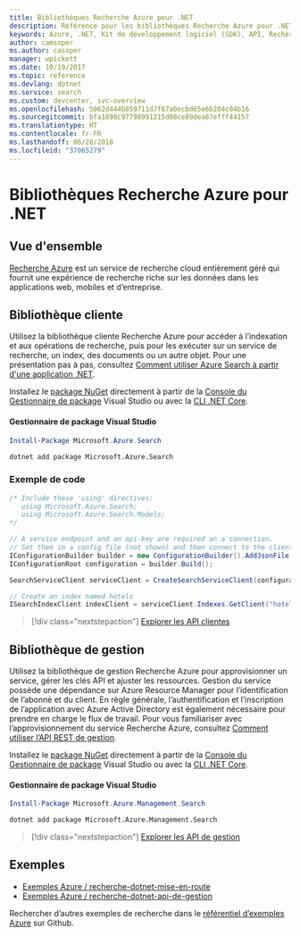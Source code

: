 ```yaml
---
title: Bibliothèques Recherche Azure pour .NET
description: Référence pour les bibliothèques Recherche Azure pour .NET
keywords: Azure, .NET, Kit de développement logiciel (SDK), API, Recherche
author: camsoper
ms.author: casoper
manager: wpickett
ms.date: 10/19/2017
ms.topic: reference
ms.devlang: dotnet
ms.service: search
ms.custom: devcenter, svc-overview
ms.openlocfilehash: 5062d444b859711d7f87a0ecbd65e6b204c04b16
ms.sourcegitcommit: bfa1898c97798991215d08ce89dea87efff44157
ms.translationtype: HT
ms.contentlocale: fr-FR
ms.lasthandoff: 06/28/2018
ms.locfileid: "37065279"
---
```

# <a name="azure-search-libraries-for-net"></a>Bibliothèques Recherche Azure pour .NET

## <a name="overview"></a>Vue d'ensemble

[Recherche Azure](https://docs.microsoft.com/azure/search/search-what-is-azure-search) est un service de recherche cloud entièrement géré qui fournit une expérience de recherche riche sur les données dans les applications web, mobiles et d’entreprise.

## <a name="client-library"></a>Bibliothèque cliente

Utilisez la bibliothèque cliente Recherche Azure pour accéder à l’indexation et aux opérations de recherche, puis pour les exécuter sur un service de recherche, un index, des documents ou un autre objet. Pour une présentation pas à pas, consultez [Comment utiliser Azure Search à partir d'une application .NET](https://docs.microsoft.com/azure/search/search-howto-dotnet-sdk).

Installez le [package NuGet](https://www.nuget.org/packages/Microsoft.Azure.Search) directement à partir de la [Console du Gestionnaire de package][PackageManager] Visual Studio ou avec la [CLI .NET Core][DotNetCLI].

#### <a name="visual-studio-package-manager"></a>Gestionnaire de package Visual Studio

```powershell
Install-Package Microsoft.Azure.Search
```

```bash
dotnet add package Microsoft.Azure.Search
```

### <a name="code-example"></a>Exemple de code

```csharp
/* Include these 'using' directives:
   using Microsoft.Azure.Search;
   using Microsoft.Azure.Search.Models;
*/

// A service endpoint and an api-key are required on a connection.
// Set them in a config file (not shown) and then connect to the client.
IConfigurationBuilder builder = new ConfigurationBuilder().AddJsonFile("appsettings.json");
IConfigurationRoot configuration = builder.Build();

SearchServiceClient serviceClient = CreateSearchServiceClient(configuration);

// Create an index named hotels
ISearchIndexClient indexClient = serviceClient.Indexes.GetClient("hotels");

```

> [!div class="nextstepaction"]
> [Explorer les API clientes](/dotnet/api/overview/azure/search/client)


## <a name="management-library"></a>Bibliothèque de gestion

Utilisez la bibliothèque de gestion Recherche Azure pour approvisionner un service, gérer les clés API et ajuster les ressources. Gestion du service possède une dépendance sur Azure Resource Manager pour l’identification de l’abonné et du client. En règle générale, l’authentification et l’inscription de l’application avec Azure Active Directory est également nécessaire pour prendre en charge le flux de travail. Pour vous familiariser avec l’approvisionnement du service Recherche Azure, consultez [Comment utiliser l’API REST de gestion](https://docs.microsoft.com/rest/api/searchmanagement/search-howto-management-rest-api).

Installez le [package NuGet](https://www.nuget.org/packages/Microsoft.Azure.Management.Search) directement à partir de la [Console du Gestionnaire de package][PackageManager] Visual Studio ou avec la [CLI .NET Core][DotNetCLI].

#### <a name="visual-studio-package-manager"></a>Gestionnaire de package Visual Studio

```powershell
Install-Package Microsoft.Azure.Management.Search
```

```bash
dotnet add package Microsoft.Azure.Management.Search
```

> [!div class="nextstepaction"]
> [Explorer les API de gestion](/dotnet/api/overview/azure/search/management)

## <a name="samples"></a>Exemples

 + [Exemples Azure / recherche-dotnet-mise-en-route](https://github.com/Azure-Samples/search-dotnet-getting-started)
 + [Exemples Azure / recherche-dotnet-api-de-gestion](https://github.com/Azure-Samples/search-dotnet-management-api)

Rechercher d’autres exemples de recherche dans le [référentiel d’exemples Azure](https://github.com/Azure-Samples/) sur Github.

[PackageManager]: https://docs.microsoft.com/nuget/tools/package-manager-console
[DotNetCLI]: https://docs.microsoft.com/dotnet/core/tools/dotnet-add-package
